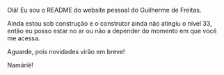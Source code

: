 Olá! Eu sou o README do website pessoal do Guilherme de Freitas.

Ainda estou sob construção e o construtor ainda não atingiu o nível 33, então eu posso estar no ar ou não a depender do momento em que você me acessa.

Aguarde, pois novidades virão em breve!

Namárië!
